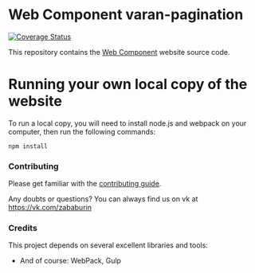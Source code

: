 Web Component
varan-pagination
====
[![Coverage Status](https://coveralls.io/repos/github/zababurinsv/varan-pagination/badge.svg?branch=master)](https://coveralls.io/github/zababurinsv/varan-pagination?branch=master)
 
This repository contains the [Web Component](https://#) website source code.

Running your own local copy of the website
===

To run a local copy, you will need to install node.js and webpack on your computer, then run the following commands:

```
npm install
```



### Contributing

Please get familiar with the [contributing guide](https://#).

Any doubts or questions? You can always find us on vk at https://vk.com/zababurin

### Credits

This project depends on several excellent libraries and tools:


* And of course: WebPack, Gulp


